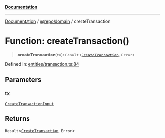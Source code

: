 [**Documentation**](../../../README.md)

***

[Documentation](../../../README.md) / [@repo/domain](../README.md) / createTransaction

# Function: createTransaction()

> **createTransaction**(`tx`): `Result`\<[`CreateTransaction`](../type-aliases/CreateTransaction.md), `Error`\>

Defined in: [entities/transaction.ts:84](https://github.com/o3osatoshi/experiment/blob/5bd7d1b2e07e346ab8abb44ddf7730e7fe84cf4f/packages/domain/src/entities/transaction.ts#L84)

## Parameters

### tx

[`CreateTransactionInput`](../type-aliases/CreateTransactionInput.md)

## Returns

`Result`\<[`CreateTransaction`](../type-aliases/CreateTransaction.md), `Error`\>
